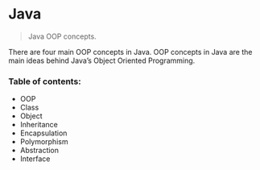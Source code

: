 # Java
> Java OOP concepts.

There are four main OOP concepts in Java. OOP concepts in Java are the main ideas behind Java’s Object Oriented Programming.

### Table of contents:
- OOP
- Class
- Object
- Inheritance
- Encapsulation
- Polymorphism
- Abstraction
- Interface
